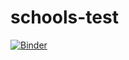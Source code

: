 # schools-test

[![Binder](https://mybinder.org/badge_logo.svg)](https://mybinder.org/v2/gh/catsutherland/data-crunching/HEAD)
